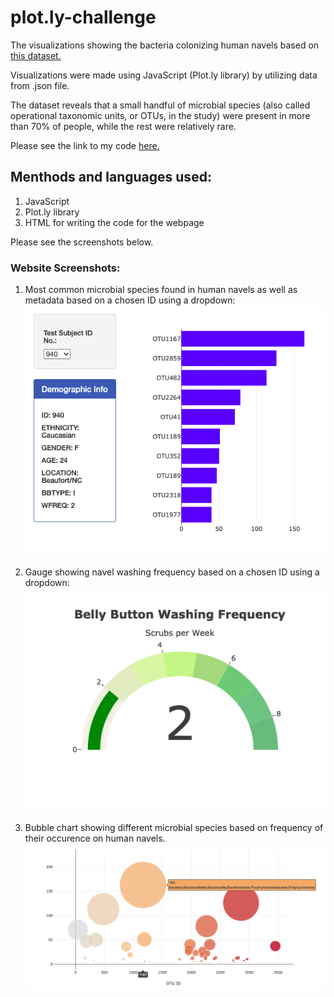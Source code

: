 # plot.ly-challenge

The visualizations showing the bacteria colonizing human navels based on [this dataset.](http://robdunnlab.com/projects/belly-button-biodiversity/)

Visualizations were made using JavaScript (Plot.ly library) by utilizing data from .json file.

The dataset reveals that a small handful of microbial species (also called operational taxonomic units, or OTUs, in the study) were present in more than 70% of people, while the rest were relatively rare.

Please see the link to my code [here.](https://github.com/nadiarichards/plot.ly-challenge/blob/main/static/js/app.js) 

## Menthods and languages used:

1. JavaScript
2. Plot.ly library
3. HTML for writing the code for the webpage

Please see the screenshots below.

### Website Screenshots:

1. Most common microbial species found in human navels as well as metadata based on a chosen ID using a dropdown:
![otu-types](https://github.com/nadiarichards/plot.ly-challenge/blob/main/images/otu_types.png)

2. Gauge showing navel washing frequency based on a chosen ID using a dropdown:
![gauge](https://github.com/nadiarichards/plot.ly-challenge/blob/main/images/gauge.png)

3. Bubble chart showing different microbial species based on frequency of their occurence on human navels.
![bubble_chart](https://github.com/nadiarichards/plot.ly-challenge/blob/main/images/bubble_chart.png)
